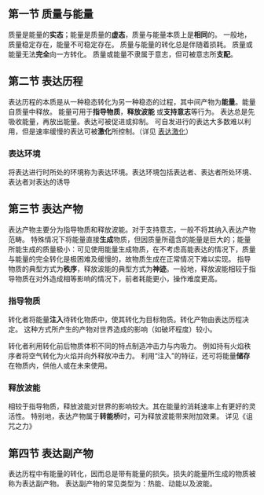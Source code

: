 ## 第一节 质量与能量
质量是能量的**实态**；能量是质量的**虚态**，质量与能量本质上是**相同**的。
一般地，质量稳定存在，能量不可稳定存在。
质量与能量的转化总是伴随着损耗。
质量或能量无法**完全**向一方转化。
质量或能量不隶属于意志，但可被意志所**支配**。

## 第二节 表达历程
表达历程的本质是从一种稳态转化为另一种稳态的过程，其中间产物为**能量**。能量自质量中释放。
能量可用于**指导物质**，**释放波能** 或**支持意志**等行为。
表达总是先吸收能量，再放出能量。表达可被促进或抑制。
可自发进行的表达大多数难以利用，但是速率缓慢的表达可被**激化**所控制。（详见 [表达激化](../第二册%20表达本质/稳态与破坏.md#第二节%20表达激化)）
### 表达环境
将表达进行时所处的环境称为表达环境。表达环境包括表达者、表达者所处环境、表达者对表达的诱导

## 第三节 表达产物
表达产物主要分为指导物质和释放波能。对于支持意志，一般不将其纳入表达产物范畴。
特殊情况下将能量直接**生成**物质，但因质量所蕴含的能量是巨大的；能量所能生成的质量极小：可见使用能量生成物质，在不考虑高能表达的情况下，质量与能量的完全转化是极困难及缓慢的，故物质生成在正常情况下难以实现。
指导物质的典型方式为**秩序**，释放波能的典型方式为**神迹**。一般地，释放波能相较于指导物质在对外造成相等影响的情况下，前者耗能更小，操作难度更高。
### 指导物质
转化者将能量**注入**待转化物质中，使其转化为目标物质。转化产物由表达历程决定。
这种方式所产生的产物对世界造成的影响（如破坏程度）较小。

转化者利用转化前后物质体积不同的特点制造冲击力与内吸力。
例如持有火焰秩序者将空气转化为火焰并向外释放冲击力。
利用“注入”的特征，还可将能量**储存**在物质内，供他人或在未来使用。

### 释放波能
相较于指导物质，释放波能对世界的影响较大。其在能量的消耗速率上有更好的灵活性。
特别地，表达产物属于**转能桥**时，可为释放波能带来附加效果。
详见《诅咒之力》

## 第四节 表达副产物
表达历程中有能量的转化，因而总是带有能量的损失。损失的能量所生成的物质被称为表达副产物。
表达副产物的常见类型为：热能、动能以及波能。